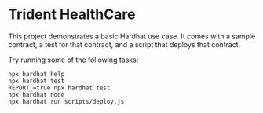 # Trident HealthCare 

This project demonstrates a basic Hardhat use case. It comes with a sample contract, a test for that contract, and a script that deploys that contract.

Try running some of the following tasks:

```shell
npx hardhat help
npx hardhat test
REPORT_=true npx hardhat test
npx hardhat node
npx hardhat run scripts/deploy.js
```
